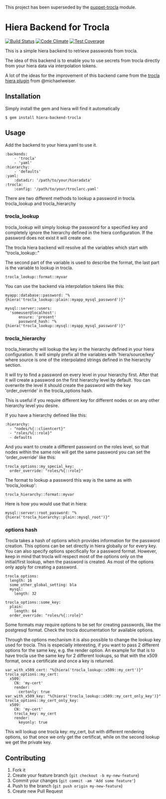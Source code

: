 This project has been superseded by the [puppet-trocla](https://github.com/duritong/puppet-trocla)
 module.
 
# Hiera Backend for Trocla

[![Build Status](https://travis-ci.org/ZeroPointEnergy/hiera-backend-trocla.svg)](https://travis-ci.org/ZeroPointEnergy/hiera-backend-trocla)
[![Code Climate](https://codeclimate.com/github/ZeroPointEnergy/hiera-backend-trocla/badges/gpa.svg)](https://codeclimate.com/github/ZeroPointEnergy/hiera-backend-trocla)
[![Test Coverage](https://codeclimate.com/github/ZeroPointEnergy/hiera-backend-trocla/badges/coverage.svg)](https://codeclimate.com/github/ZeroPointEnergy/hiera-backend-trocla/coverage)

This is a simple hiera backend to retrieve passwords from trocla.

The idea of this backend is to enable you to use secrets from trocla
directly from your hiera data via interpolation tokens.

A lot of the ideas for the improvement of this backend came from the 
[trocla hiera plugin](https://github.com/duritong/puppet-trocla/pull/15)
from @michaelweiser.

## Installation

Simply install the gem and hiera will find it automatically

    $ gem install hiera-backend-trocla

## Usage

Add the backend to your hiera.yaml to use it.

    :backends:
        - 'trocla'
        - 'yaml'
    :hierarchy:
        - 'defaults'
    :yaml:
        :datadir: '/path/to/your/hieradata'
    :trocla:
        :config: '/path/to/your/troclarc.yaml'

There are two different methods to lookup a password in trocla. trocla_lookup and trocla_hierarchy

### trocla_lookup

trocla_lookup will simply lookup the password for a specified key and completely ignore
the hierarchy defined in the hiera configuration. If the password does not exist it will
create one.

The trocla hiera backend will resolve all the variables which start with "trocla_lookup::"

The second part of the variable is used to describe the format, the last part is the variable
to lookup in trocla.

    trocla_lookup::format::myvar

You can use the backend via interpolation tokens like this:

    myapp::database::password: "%{hiera('trocla_lookup::plain::myapp_mysql_password')}"

    mysql::server::users:
      'someuser@localhost':
          ensure: 'present'
          password_hash: "%{hiera('trocla_lookup::mysql::myapp_mysql_password')}"

### trocla_hierarchy

trocla_hierarchy will lookup the key in the hierarchy defined in your hiera configuration.
It will simply prefix all the variables with 'hiera/source/key' where source is one of
the interpolated strings defined in the hierarchy section.

It will try to find a password on every level in your hierarchy first. After that it will
create a password on the first hierarchy level by default. You can overwrite the level it
should create the password with the key 'order_override' in the trocla_options hash.

This is useful if you require different key for different nodes or on any other hierarchy level
you desire.

If you have a hierarchy defined like this:

    :hierarchy:
      - "nodes/%{::clientcert}"
      - "roles/%{::role}"
      - defaults

And you want to create a different password on the roles level, so that nodes within the
same role will get the same password you can set the 'order_override' like this:

    trocla_options::my_special_key:
      order_override: "roles/%{::role}"

The format to lookup a password this way is the same as with 'trocla_lookup':

    trocla_hierarchy::format::myvar

Here is how you would use that in hiera:

    mysql::server::root_password: "%{hiera('trocla_hierarchy::plain::mysql_root')}"

### options hash

Trocla takes a hash of options which provides information for the password creation. This
options can be set directly in hiera globally or for every key. You can also specify options
specifically for a password format. However, keep in mind that trocla will respect most of
the options only on the initial/first lookup, when the password is created. As most of the
options only apply for creating a password.

    trocla_options:
      length: 16
      some_other_global_setting: bla
      mysql:
        length: 32

    trocla_options::some_key:
      plain:
        length: 64
      order_override: "roles/%{::role}"

Some formats may require options to be set for creating passwords, like the
postgresql format. Check the trocla documentation for available options.

Through the options mechanism it is also possible to change the lookup key used for trocla.
This is especially interesting, if you want to pass 2 different options for the same key,
e.g. the render option. An example for that is to have trocla use the same key for 2 different
lookups, so that with the x509 format, once a certificate and once a key is returned.


    var_with_x509_cert: "%{hiera('trocla_lookup::x509::my_cert')}"
    trocla_options::my_cert:
      x509:
        CN: 'my-cert'
        render:
          certonly: true
    var_with_x509_key: "%{hiera('trocla_lookup::x509::my_cert_only_key')}"
    trocla_options::my_cert_only_key:
      x509:
        CN: 'my-cert'
        trocla_key: my_cert
        render:
          keyonly: true

This will lookup one trocla key: my_cert, but with different rendering options, so that
once we only get the certificat, while on the second lookup we get the private key.

## Contributing

1. Fork it
2. Create your feature branch (`git checkout -b my-new-feature`)
3. Commit your changes (`git commit -am 'Add some feature'`)
4. Push to the branch (`git push origin my-new-feature`)
5. Create new Pull Request
